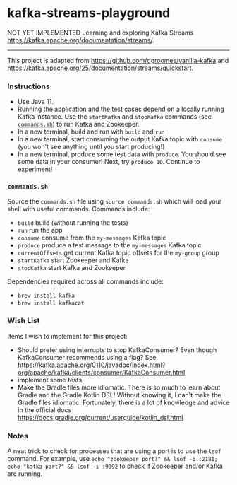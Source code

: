 # kafka-streams-playground

NOT YET IMPLEMENTED Learning and exploring Kafka Streams <https://kafka.apache.org/documentation/streams/>.

---

This project is adapted from <https://github.com/dgroomes/vanilla-kafka> and <https://kafka.apache.org/25/documentation/streams/quickstart>.

### Instructions

* Use Java 11.
* Running the application and the test cases depend on a locally running Kafka instance. Use the `startKafka` and 
  `stopKafka` commands (see [`commands.sh`](#commandssh)) to run Kafka and Zookeeper.
* In a new terminal, build and run with `build` and `run`
* In a new terminal, start consuming the output Kafka topic with `consume` (you won't see anything until you start 
  producing!)
* In a new terminal, produce some test data with `produce`. You should see some data in your consumer! Next, try 
  `produce 10`. Continue to experiment!   

### `commands.sh`

Source the `commands.sh` file using `source commands.sh` which will load your shell with useful 
commands. Commands include:

  * `build` build (without running the tests)
  * `run` run the app
  * `consume` consume from the `my-messages` Kafka topic
  * `produce` produce a test message to the `my-messages` Kafka topic 
  * `currentOffsets` get current Kafka topic offsets for the `my-group` group 
  * `startKafka` start Zookeeper and Kafka
  * `stopKafka` start Kafka and Zookeeper
  
Dependencies required across all commands include:

  * `brew install kafka`
  * `brew install kafkacat`
  
### Wish List

Items I wish to implement for this project:

  * Should prefer using interrupts to stop KafkaConsumer? Even though KafkaConsumer recommends
    using a flag? See <https://kafka.apache.org/0110/javadoc/index.html?org/apache/kafka/clients/consumer/KafkaConsumer.html>
  * implement some tests
  * Make the Gradle files more idiomatic. There is so much to learn about Gradle and the Gradle Kotlin DSL! Without 
    knowing it, I can't make the Gradle files idiomatic. Fortunately, there is a lot of knowledge and advice in the 
    official docs <https://docs.gradle.org/current/userguide/kotlin_dsl.html> 
    
### Notes

A neat trick to check for processes that are using a port is to use the `lsof` command. For example, use
`echo "zookeeper port?" && lsof -i :2181; echo "kafka port?" && lsof -i :9092` to check if Zookeeper and/or Kafka are running. 